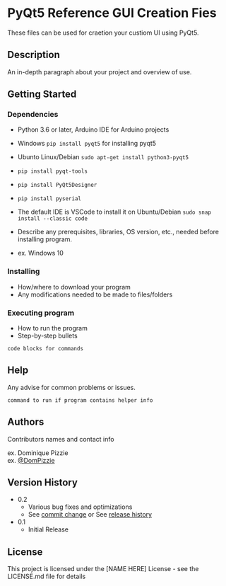# PyQt5 Reference GUI Creation Fies
These files can be used for craetion your custiom UI using PyQt5.

## Description

An in-depth paragraph about your project and overview of use.

## Getting Started

### Dependencies
* Python 3.6 or later, Arduino IDE for Arduino projects
* Windows ``` pip install pyqt5 ``` for installing pyqt5
* Ubunto Linux/Debian ``` sudo apt-get install python3-pyqt5 ```
* ```pip install pyqt-tools```
* ```pip install PyQt5Designer```
* ``` pip install pyserial ```
* The default IDE is VSCode to install it on Ubuntu/Debian ```sudo snap install --classic code```

* Describe any prerequisites, libraries, OS version, etc., needed before installing program.
* ex. Windows 10

### Installing

* How/where to download your program
* Any modifications needed to be made to files/folders

### Executing program

* How to run the program
* Step-by-step bullets
```
code blocks for commands
```

## Help

Any advise for common problems or issues.
```
command to run if program contains helper info
```

## Authors

Contributors names and contact info

ex. Dominique Pizzie  
ex. [@DomPizzie](https://twitter.com/dompizzie)

## Version History

* 0.2
    * Various bug fixes and optimizations
    * See [commit change]() or See [release history]()
* 0.1
    * Initial Release

## License

This project is licensed under the [NAME HERE] License - see the LICENSE.md file for details
